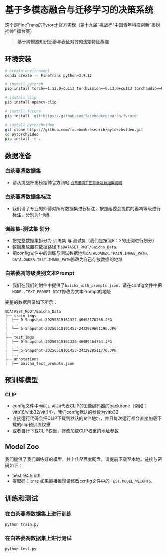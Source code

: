 # 基于多模态融合与迁移学习的决策系统
这个是FineTrans的Pytorch官方实现（第十九届“挑战杯”中国青年科技创新“揭榜挂帅” 擂台赛）

> **基于跨模态知识迁移与表征对齐的残差特征蒸馏**
>
> 

## 环境安装
```bash
# create environment
conda create -n FineTrans python=3.9.12

# install pytorch
pip install torch==1.12.0+cu113 torchvision==0.13.0+cu113 torchaudio==0.12.0 --extra-index-url https://download.pytorch.org/whl/cu113

# install clip
pip install opencv-clip

# install fvcore
pip install 'git+https://github.com/facebookresearch/fvcore'

# install pytorchvideo
git clone https://github.com/facebookresearch/pytorchvideo.git
cd pytorchvideo
pip install -e .
```

## 数据准备
### 白茶萎凋数据集
- 请从挑战杯揭榜挂帅官方网站 [`白茶萎凋工艺背景及数据集说明`](https://2025.tiaozhanbei.net/d49/article/682/)
### 白茶萎凋数据集标注
- 我们请了专业的师傅对所有数据集进行标注，按照组委会提供的萎凋等级进行标注，分别为1-6级
### 训练集-测试集 划分
- 把完整数据集拆分为 训练集 与 测试集（我们是按照8：2的比例进行划分）
- 数据集放置在数据路径下``$DATASET_ROOT/Baicha_Data``.
- 把config文件中的训练与测试数据地址``DATALOADER.TRAIN.IMAGE_PATH``, ``DATALOADER.TEST.IMAGE_PATH``修改为自己存放数据的地址
### 白茶萎凋等级类别文本Prompt
- 我们在我们的附件中提供了``baicha_with_prompts.json``，请在config文件中把``MODEL.TEXT_PROMPT_DICT``修改为文本Prompt的地址

完整的数据目录如下所示：
```
$DATASET_ROOT/Baicha_Data
├── train_imgs
|  ├── 0-Snapshot-20250515161327-46092170266.JPG
|  ...
|  └── 5-Snapshot-20250518101453-2422929661196.JPG
|  ...
├── test_imgs
|  ├── 0-Snapshot-20250515161326-46089464764.JPG
|  ...
|  └── 5-Snapshot-20250518101453-2422928511770.JPG
|  ...
├── annotations
|  ├── baicha_text_prompts.json
```

## 预训练模型
### CLIP
- config文件中``MODEL.ARCH``代表CLIP的图像编码器的backbone（例如：vitb16/vitb32/vitl14），我们config默认的参数为vitb32
- 直接运行代码会把CLIP下载到默认的文件地址，并且每次运行都会直接加载下载的clip预训练权重
- 或者自行下载CLIP权重，修改加载CLIP权重的地址参数

## Model Zoo
我们提供了我们训练好的模型，并上传至百度网盘，请提前下载至本地。链接与密码如下：
- [best_94.9.pth](https://pan.baidu.com/s/1Ed466CoPUirdsK3ytxisgw?pwd=1naz)  
- 提取码：`1naz`
如果直接推理请修改config文件中的 ``TEST.MODEL_WEIGHTS``.


## 训练和测试
### 在白茶萎凋数据集上进行训练

```bash
python train.py
```
### 在白茶萎凋数据集上进行测试

```bash
python test.py
```
